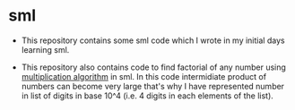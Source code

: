 # sml

* This repository contains some sml code which I wrote in my initial days learning sml.

* This repository also contains code to find factorial of any number using [multiplication algorithm](https://en.wikipedia.org/wiki/Karatsuba_algorithm) in sml. In this code intermidiate product of numbers can become very large that's why I have represented number in list of digits in base 10^4 (i.e. 4 digits in each elements of the list).
